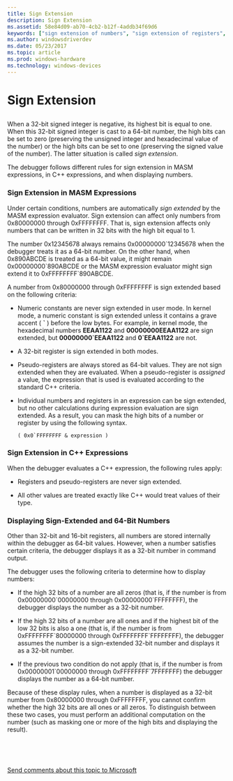 ```yaml
---
title: Sign Extension
description: Sign Extension
ms.assetid: 58e84d09-ab70-4cb2-b12f-4addb34f69d6
keywords: ["sign extension of numbers", "sign extension of registers", "MASM expressions, sign extension", "registers, sign extension"]
ms.author: windowsdriverdev
ms.date: 05/23/2017
ms.topic: article
ms.prod: windows-hardware
ms.technology: windows-devices
---
```


# Sign Extension


## <span id="ddk_sign_extension_dbg"></span><span id="DDK_SIGN_EXTENSION_DBG"></span>


When a 32-bit signed integer is negative, its highest bit is equal to one. When this 32-bit signed integer is cast to a 64-bit number, the high bits can be set to zero (preserving the unsigned integer and hexadecimal value of the number) or the high bits can be set to one (preserving the signed value of the number). The latter situation is called *sign extension*.

The debugger follows different rules for sign extension in MASM expressions, in C++ expressions, and when displaying numbers.

### <span id="sign_extension_in_masm_expressions"></span><span id="SIGN_EXTENSION_IN_MASM_EXPRESSIONS"></span>Sign Extension in MASM Expressions

Under certain conditions, numbers are automatically *sign extended* by the MASM expression evaluator. Sign extension can affect only numbers from 0x80000000 through 0xFFFFFFFF. That is, sign extension affects only numbers that can be written in 32 bits with the high bit equal to 1.

The number 0x12345678 always remains 0x00000000\`12345678 when the debugger treats it as a 64-bit number. On the other hand, when 0x890ABCDE is treated as a 64-bit value, it might remain 0x00000000\`890ABCDE or the MASM expression evaluator might sign extend it to 0xFFFFFFFF\`890ABCDE.

A number from 0x80000000 through 0xFFFFFFFF is sign extended based on the following criteria:

-   Numeric constants are never sign extended in user mode. In kernel mode, a numeric constant is sign extended unless it contains a grave accent ( **\`** ) before the low bytes. For example, in kernel mode, the hexadecimal numbers **EEAA1122** and **00000000EEAA1122** are sign extended, but **00000000\`EEAA1122** and **0\`EEAA1122** are not.

-   A 32-bit register is sign extended in both modes.

-   Pseudo-registers are always stored as 64-bit values. They are not sign extended when they are evaluated. When a pseudo-register is *assigned* a value, the expression that is used is evaluated according to the standard C++ criteria.

-   Individual numbers and registers in an expression can be sign extended, but no other calculations during expression evaluation are sign extended. As a result, you can mask the high bits of a number or register by using the following syntax.
    ```
    ( 0x0`FFFFFFFF & expression )
    ```

### <span id="sign_extension_in_c___expressions"></span><span id="SIGN_EXTENSION_IN_C___EXPRESSIONS"></span>Sign Extension in C++ Expressions

When the debugger evaluates a C++ expression, the following rules apply:

-   Registers and pseudo-registers are never sign extended.

-   All other values are treated exactly like C++ would treat values of their type.

### <span id="displaying_sign_extended_and_64_bit_numbers"></span><span id="DISPLAYING_SIGN_EXTENDED_AND_64_BIT_NUMBERS"></span>Displaying Sign-Extended and 64-Bit Numbers

Other than 32-bit and 16-bit registers, all numbers are stored internally within the debugger as 64-bit values. However, when a number satisfies certain criteria, the debugger displays it as a 32-bit number in command output.

The debugger uses the following criteria to determine how to display numbers:

-   If the high 32 bits of a number are all zeros (that is, if the number is from 0x00000000\`00000000 through 0x00000000\`FFFFFFFF), the debugger displays the number as a 32-bit number.

-   If the high 32 bits of a number are all ones and if the highest bit of the low 32 bits is also a one (that is, if the number is from 0xFFFFFFFF\`80000000 through 0xFFFFFFFF\`FFFFFFFF), the debugger assumes the number is a sign-extended 32-bit number and displays it as a 32-bit number.

-   If the previous two condition do not apply (that is, if the number is from 0x00000001\`00000000 through 0xFFFFFFFF\`7FFFFFFF) the debugger displays the number as a 64-bit number.

Because of these display rules, when a number is displayed as a 32-bit number from 0x80000000 through 0xFFFFFFFF, you cannot confirm whether the high 32 bits are all ones or all zeros. To distinguish between these two cases, you must perform an additional computation on the number (such as masking one or more of the high bits and displaying the result).

 

 

[Send comments about this topic to Microsoft](mailto:wsddocfb@microsoft.com?subject=Documentation%20feedback%20[debugger\debugger]:%20Sign%20Extension%20%20RELEASE:%20%285/15/2017%29&body=%0A%0APRIVACY%20STATEMENT%0A%0AWe%20use%20your%20feedback%20to%20improve%20the%20documentation.%20We%20don't%20use%20your%20email%20address%20for%20any%20other%20purpose,%20and%20we'll%20remove%20your%20email%20address%20from%20our%20system%20after%20the%20issue%20that%20you're%20reporting%20is%20fixed.%20While%20we're%20working%20to%20fix%20this%20issue,%20we%20might%20send%20you%20an%20email%20message%20to%20ask%20for%20more%20info.%20Later,%20we%20might%20also%20send%20you%20an%20email%20message%20to%20let%20you%20know%20that%20we've%20addressed%20your%20feedback.%0A%0AFor%20more%20info%20about%20Microsoft's%20privacy%20policy,%20see%20http://privacy.microsoft.com/default.aspx. "Send comments about this topic to Microsoft")




